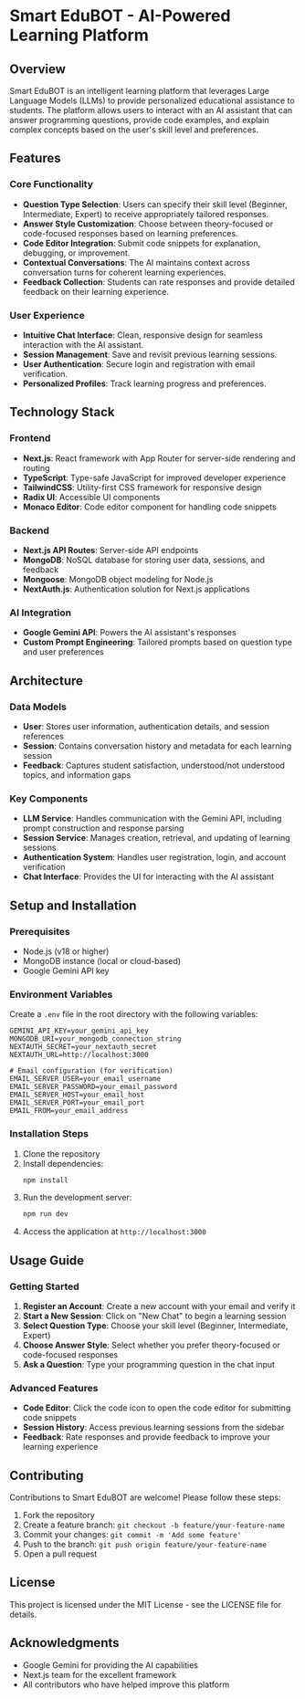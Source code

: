 # Smart EduBOT - AI-Powered Learning Platform

## Overview

Smart EduBOT is an intelligent learning platform that leverages Large Language Models (LLMs) to provide personalized educational assistance to students. The platform allows users to interact with an AI assistant that can answer programming questions, provide code examples, and explain complex concepts based on the user's skill level and preferences.

## Features

### Core Functionality

- **Question Type Selection**: Users can specify their skill level (Beginner, Intermediate, Expert) to receive appropriately tailored responses.
- **Answer Style Customization**: Choose between theory-focused or code-focused responses based on learning preferences.
- **Code Editor Integration**: Submit code snippets for explanation, debugging, or improvement.
- **Contextual Conversations**: The AI maintains context across conversation turns for coherent learning experiences.
- **Feedback Collection**: Students can rate responses and provide detailed feedback on their learning experience.

### User Experience

- **Intuitive Chat Interface**: Clean, responsive design for seamless interaction with the AI assistant.
- **Session Management**: Save and revisit previous learning sessions.
- **User Authentication**: Secure login and registration with email verification.
- **Personalized Profiles**: Track learning progress and preferences.

## Technology Stack

### Frontend

- **Next.js**: React framework with App Router for server-side rendering and routing
- **TypeScript**: Type-safe JavaScript for improved developer experience
- **TailwindCSS**: Utility-first CSS framework for responsive design
- **Radix UI**: Accessible UI components
- **Monaco Editor**: Code editor component for handling code snippets

### Backend

- **Next.js API Routes**: Server-side API endpoints
- **MongoDB**: NoSQL database for storing user data, sessions, and feedback
- **Mongoose**: MongoDB object modeling for Node.js
- **NextAuth.js**: Authentication solution for Next.js applications

### AI Integration

- **Google Gemini API**: Powers the AI assistant's responses
- **Custom Prompt Engineering**: Tailored prompts based on question type and user preferences

## Architecture

### Data Models

- **User**: Stores user information, authentication details, and session references
- **Session**: Contains conversation history and metadata for each learning session
- **Feedback**: Captures student satisfaction, understood/not understood topics, and information gaps

### Key Components

- **LLM Service**: Handles communication with the Gemini API, including prompt construction and response parsing
- **Session Service**: Manages creation, retrieval, and updating of learning sessions
- **Authentication System**: Handles user registration, login, and account verification
- **Chat Interface**: Provides the UI for interacting with the AI assistant

## Setup and Installation

### Prerequisites

- Node.js (v18 or higher)
- MongoDB instance (local or cloud-based)
- Google Gemini API key

### Environment Variables

Create a `.env` file in the root directory with the following variables:

```
GEMINI_API_KEY=your_gemini_api_key
MONGODB_URI=your_mongodb_connection_string
NEXTAUTH_SECRET=your_nextauth_secret
NEXTAUTH_URL=http://localhost:3000

# Email configuration (for verification)
EMAIL_SERVER_USER=your_email_username
EMAIL_SERVER_PASSWORD=your_email_password
EMAIL_SERVER_HOST=your_email_host
EMAIL_SERVER_PORT=your_email_port
EMAIL_FROM=your_email_address
```

### Installation Steps

1. Clone the repository
2. Install dependencies:
   ```bash
   npm install
   ```
3. Run the development server:
   ```bash
   npm run dev
   ```
4. Access the application at `http://localhost:3000`

## Usage Guide

### Getting Started

1. **Register an Account**: Create a new account with your email and verify it
2. **Start a New Session**: Click on "New Chat" to begin a learning session
3. **Select Question Type**: Choose your skill level (Beginner, Intermediate, Expert)
4. **Choose Answer Style**: Select whether you prefer theory-focused or code-focused responses
5. **Ask a Question**: Type your programming question in the chat input

### Advanced Features

- **Code Editor**: Click the code icon to open the code editor for submitting code snippets
- **Session History**: Access previous learning sessions from the sidebar
- **Feedback**: Rate responses and provide feedback to improve your learning experience

## Contributing

Contributions to Smart EduBOT are welcome! Please follow these steps:

1. Fork the repository
2. Create a feature branch: `git checkout -b feature/your-feature-name`
3. Commit your changes: `git commit -m 'Add some feature'`
4. Push to the branch: `git push origin feature/your-feature-name`
5. Open a pull request

## License

This project is licensed under the MIT License - see the LICENSE file for details.

## Acknowledgments

- Google Gemini for providing the AI capabilities
- Next.js team for the excellent framework
- All contributors who have helped improve this platform